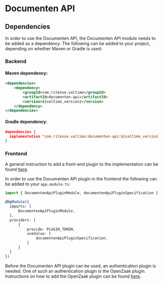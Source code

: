 # Documenten API

## Dependencies

In order to use the Documenten API, the Documenten API module needs to be added as a dependency. The
following can be added to your project, depending on whether Maven or Gradle is used:

### Backend

#### Maven dependency:
```xml
<dependencies>
    <dependency>
        <groupId>com.ritense.valtimo</groupId>
        <artifactId>documenten-api</artifactId>
        <version>${valtimo_version}</version>
    </dependency>
</dependencies>
```

#### Gradle dependency:
```json
dependencies {
  implementation "com.ritense.valtimo:documenten-api:${valtimo_version}"
}
```

### Frontend

A general instruction to add a front-end plugin to the implementation can be
found [here](../core/plugin.md#adding-a-front-end-plugin-to-the-implementation).

In order to use the Documenten API plugin in the frontend the following can be added to your `app.module.ts`:

```typescript
import { DocumentenApiPluginModule, documentenApiPluginSpecification } from '@valtimo/plugin';

@NgModule({
  imports: [
      DocumentenApiPluginModule,
  ],
  providers: [
      {
          provide: PLUGIN_TOKEN,
          useValue: [
              documentenApiPluginSpecification,
          ]
      }
  ]
})
```

Before the Documenten API plugin can be used, an authentication plugin is needed. One of such an authentication plugin is the
OpenZaak plugin. Instructions on how to add the OpenZaak plugin can be
found [here](openzaak.md).
